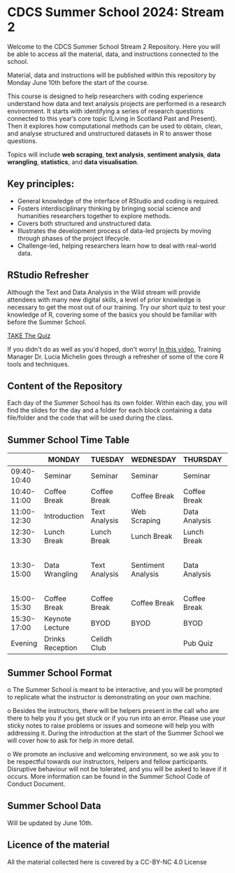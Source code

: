# CDCS Summer School 2024: Stream 2
Welcome to the CDCS Summer School Stream 2 Repository. Here you will be able to access all the material, data, and instructions connected to the school. 

Material, data and instructions will be published within this repository by Monday June 10th before the start of the course.

This course is designed to help researchers with coding experience understand how data and text analysis projects are performed in a research environment. 
It starts with identifying a series of research questions connected to this year’s core topic (Living in Scotland Past and Present). Then it explores how computational methods can be used to obtain, clean, and analyse structured and unstructured datasets in R to answer those questions. 

Topics will include **web scraping**, **text analysis**, **sentiment analysis**, **data wrangling**, **statistics**, and **data visualisation**.

## Key principles: 
- General knowledge of the interface of RStudio and coding is required. 
- Fosters interdisciplinary thinking by bringing social science and humanities researchers together to explore methods.
- Covers both structured and unstructured data.
- Illustrates the development process of data-led projects by moving through phases of the project lifecycle.
- Challenge-led, helping researchers learn how to deal with real-world data.

## RStudio Refresher
Although the Text and Data Analysis in the Wild stream will provide attendees with many new digital skills, a level of prior knowledge is necessary to get the most out of our training. Try our short quiz to test your knowledge of R, covering some of the basics you should be familiar with before the Summer School. 

[TAKE The Quiz](https://forms.office.com/e/cjsdkpbyMv)

If you didn't do as well as you'd hoped, don't worry! [In this video](https://edin.ac/3JzOM0P), Training Manager Dr. Lucia Michelin goes through a refresher of some of the core R tools and techniques.

## Content of the Repository
Each day of the Summer School has its own folder. Within each day, you will find the slides for the day and a folder for each block containing a data file/folder and the code that will be used during the class.


## Summer School Time Table
| |MONDAY|TUESDAY|WEDNESDAY|THURSDAY|FRIDAY|
|---|---|---|---|---|---|
|09:40-10:40|	Seminar|	Seminar|	Seminar|	Seminar|	Seminar|
|10:40-11:00|	Coffee Break|	Coffee Break|	Coffee Break|	Coffee Break|	Coffee Break|
|11:00-12:30|	Introduction|	Text Analysis|	Web Scraping|	Data Analysis|	Data Visualisation|
|12:30-13:30|	Lunch Break|	Lunch Break|	Lunch Break|	Lunch Break|	Lunch Break|
|13:30- 15:00|	Data Wrangling|	Text Analysis|	Sentiment Analysis|	Data Analysis|	Data Visualisation and Geographic Data|
|15:00-15:30|	Coffee Break|	Coffee Break|	Coffee Break|	Coffee Break|	Coffee Break|
|15:30-17:00|	Keynote Lecture|	BYOD|	BYOD|	BYOD|	Next Steps|
|Evening|Drinks Reception|Celidh Club| |Pub Quiz|Drinks|

## Summer School Format
o The Summer School is meant to be interactive, and you will be prompted to replicate what the instructor is demonstrating on your own machine.

o Besides the instructors, there will be helpers present in the call who are there to help you if you get stuck or if you run into an error. Please use your sticky notes to raise problems or issues and someone will help you with addressing it. During the introduction at the start of the Summer School we will cover how to ask for help in more detail.

o We promote an inclusive and welcoming environment, so we ask you to be respectful towards our instructors, helpers and fellow participants. Disruptive behaviour will not be tolerated, and you will be asked to leave if it occurs. More information can be found in the Summer School Code of Conduct Document. 

## Summer School Data 

Will be updated by June 10th. 

## Licence of the material
All the material collected here is covered by a CC-BY-NC 4.0 License

